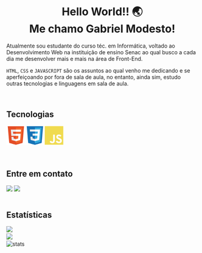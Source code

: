 
## <h1 align="center"> Hello World!! 🌏<br> Me chamo Gabriel Modesto!</h1>
Atualmente sou estudante do curso téc. em Informática, voltado ao Desenvolvimento Web na instituição de ensino Senac ao qual busco a cada dia me desenvolver mais e mais na área de Front-End.

`HTML`, `CSS` e `JAVASCRIPT` são os assuntos ao qual venho me dedicando e se aperfeiçoando por fora de sala de aula, no entanto, ainda sim, estudo outras tecnologias e linguagens em sala de aula.

<br>


## Tecnologias

<div style="display:flex"><br>

  <img align="center" alt="Rafa-HTML" height="50" width="50" src="https://raw.githubusercontent.com/devicons/devicon/master/icons/html5/html5-original.svg">
  <img align="center" alt="Rafa-CSS" height="50" width="50" src="https://raw.githubusercontent.com/devicons/devicon/master/icons/css3/css3-original.svg">

  <img align="center" alt="Rafa-Js" height="50" width="50" src="https://raw.githubusercontent.com/devicons/devicon/master/icons/javascript/javascript-plain.svg">

</div>
<br>
<br>

## Entre em contato

<a href="https://www.linkedin.com/in/gabrielm-oliveira/"><img src="https://img.shields.io/badge/LinkedIn-0077B5?style=for-the-badge&logo=linkedin&logoColor=white" target="_blank"></a>
<a href="mailto:gabriel_26@outlook.com.br"><img src="https://img.shields.io/badge/-Gmail-%23333?style=for-the-badge&logo=gmail&logoColor=white" target="_blank"></a>
<br>
<br>


## Estatísticas
<div>
  
  <img height="150em"  src="https://github-readme-stats.vercel.app/api?username=GabrielModesto-o&show_icons=true&theme=dracula&include_all_commits=true&count_private=true"/>
<br>
  <img height="150em" src="https://github-readme-stats.vercel.app/api/top-langs/?username=GabrielModesto-o&layout=compact&langs_count=7&theme=dracula"/>
<br>
  <img height="160em" src="https://github-readme-streak-stats.herokuapp.com/?user=GabrielModesto-o&theme=omni&theme=dracula" alt="stats"/>
</div>


